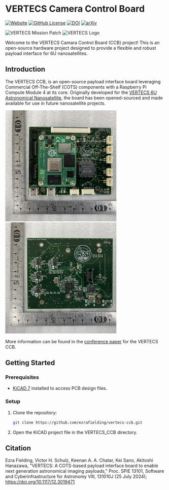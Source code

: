 # VERTECS Camera Control Board
[![Website](https://img.shields.io/website?down_message=unavailable&up_color=blue&up_message=VERTECS%20Project&url=https%3A%2F%2Fwww.vertecs-project.com)](https://www.vertecs-project.com)
[<img alt="GitHub License" src="https://img.shields.io/github/license/ezrafielding/VERTECS-CCB">](https://github.com/ezrafielding/vertecs-ccb/blob/main/LICENSE)
[![DOI](https://img.shields.io/badge/DOI-10.1117%2F12.3019471-blue)](https://doi.org/10.1117/12.3019471)
[![arXiv](https://img.shields.io/badge/arXiv-2406.00935-b31b1b.svg)](https://arxiv.org/abs/2406.00935)

<img src="https://vertecs-project.com/wp-content/uploads/2023/07/VERTECS-2048x2048.png" alt="VERTECS Mission Patch" width="200"/> <img src="https://vertecs-project.com/wp-content/uploads/2024/07/Vertecs-Text.png" alt="VERTECS Logo" height="150"/>

Welcome to the VERTECS Camara Control Board (CCB) project! This is an open-source hardware project designed to provide a flexible and robust payload interface for 6U nanosatellites.


## Introduction
The VERTECS CCB, is an open-source payload interface board leveraging Commercial Off-The-Shelf (COTS) components with a Raspberry Pi Compute Module 4 at its core. Originally developed for the [VERTECS 6U Astronomical Nanosatellite](https://www.vertecs-project.com), the board has been opened-sourced and made available for use in future nanosatellite projects.

<img src="https://github.com/ezrafielding/vertecs-ccb/blob/main/docs/images/CCB_front.jpg" alt="CCB Front" width="350"/> <img src="https://github.com/ezrafielding/vertecs-ccb/blob/main/docs/images/CCB_back.jpg" alt="CCB Back" width="350"/>

More information can be found in the [conference paper](https://doi.org/10.1117/12.3019471) for the VERTECS CCB.

## Getting Started
### Prerequisites
- [KiCAD 7](https://www.kicad.org/) installed to access PCB design files.

### Setup
1. Clone the repository:
   ```bash
   git clone https://github.com/ezrafielding/vertecs-ccb.git
   ```
2. Open the KiCAD project file in the VERTECS_CCB directory.

## Citation
Ezra Fielding, Victor H. Schulz, Keenan A. A. Chatar, Kei Sano, Akitoshi Hanazawa, "VERTECS: A COTS-based payload interface board to enable next generation astronomical imaging payloads," Proc. SPIE 13101, Software and Cyberinfrastructure for Astronomy VIII, 131010J (25 July 2024); https://doi.org/10.1117/12.3019471
